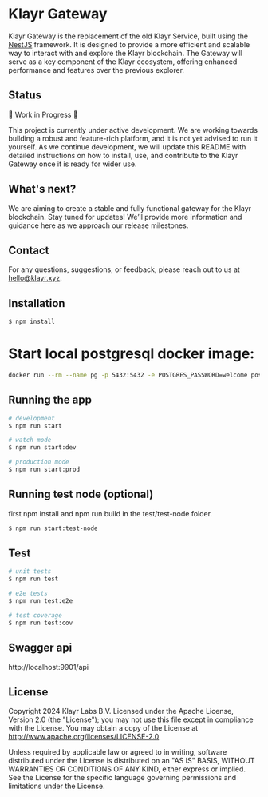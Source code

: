 # Klayr Gateway

Klayr Gateway is the replacement of the old Klayr Service, built using the [NestJS](https://nestjs.com/) framework. It is designed to provide a more efficient and scalable way to interact with and explore the Klayr blockchain. The Gateway will serve as a key component of the Klayr ecosystem, offering enhanced performance and features over the previous explorer.

## Status

🚧 Work in Progress 🚧

This project is currently under active development. We are working towards building a robust and feature-rich platform, and it is not yet advised to run it yourself. As we continue development, we will update this README with detailed instructions on how to install, use, and contribute to the Klayr Gateway once it is ready for wider use.

## What's next?

We are aiming to create a stable and fully functional gateway for the Klayr blockchain. Stay tuned for updates! We’ll provide more information and guidance here as we approach our release milestones.

## Contact

For any questions, suggestions, or feedback, please reach out to us at hello@klayr.xyz.

## Installation

```bash
$ npm install
```

# Start local postgresql docker image:

```bash
docker run --rm --name pg -p 5432:5432 -e POSTGRES_PASSWORD=welcome postgres:16
```

## Running the app

```bash
# development
$ npm run start

# watch mode
$ npm run start:dev

# production mode
$ npm run start:prod
```

## Running test node (optional)

first npm install and npm run build in the test/test-node folder.

```bash
$ npm run start:test-node
```

## Test

```bash
# unit tests
$ npm run test

# e2e tests
$ npm run test:e2e

# test coverage
$ npm run test:cov
```

## Swagger api

http://localhost:9901/api

## License

Copyright 2024 Klayr Labs B.V.
Licensed under the Apache License, Version 2.0 (the "License"); you may not use this file except in compliance with the License. You may obtain a copy of the License at
http://www.apache.org/licenses/LICENSE-2.0

Unless required by applicable law or agreed to in writing, software distributed under the License is distributed on an "AS IS" BASIS, WITHOUT WARRANTIES OR CONDITIONS OF ANY KIND, either express or implied. See the License for the specific language governing permissions and limitations under the License.
